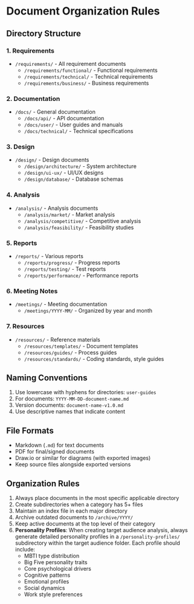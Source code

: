 # Document Organization Rules

## Directory Structure

### 1. Requirements
- `/requirements/` - All requirement documents
  - `/requirements/functional/` - Functional requirements
  - `/requirements/technical/` - Technical requirements
  - `/requirements/business/` - Business requirements

### 2. Documentation
- `/docs/` - General documentation
  - `/docs/api/` - API documentation
  - `/docs/user/` - User guides and manuals
  - `/docs/technical/` - Technical specifications

### 3. Design
- `/design/` - Design documents
  - `/design/architecture/` - System architecture
  - `/design/ui-ux/` - UI/UX designs
  - `/design/database/` - Database schemas

### 4. Analysis
- `/analysis/` - Analysis documents
  - `/analysis/market/` - Market analysis
  - `/analysis/competitive/` - Competitive analysis
  - `/analysis/feasibility/` - Feasibility studies

### 5. Reports
- `/reports/` - Various reports
  - `/reports/progress/` - Progress reports
  - `/reports/testing/` - Test reports
  - `/reports/performance/` - Performance reports

### 6. Meeting Notes
- `/meetings/` - Meeting documentation
  - `/meetings/YYYY-MM/` - Organized by year and month

### 7. Resources
- `/resources/` - Reference materials
  - `/resources/templates/` - Document templates
  - `/resources/guides/` - Process guides
  - `/resources/standards/` - Coding standards, style guides

## Naming Conventions

1. Use lowercase with hyphens for directories: `user-guides`
2. For documents: `YYYY-MM-DD-document-name.md`
3. Version documents: `document-name-v1.0.md`
4. Use descriptive names that indicate content

## File Formats

- Markdown (`.md`) for text documents
- PDF for final/signed documents
- Draw.io or similar for diagrams (with exported images)
- Keep source files alongside exported versions

## Organization Rules

1. Always place documents in the most specific applicable directory
2. Create subdirectories when a category has 5+ files
3. Maintain an index file in each major directory
4. Archive outdated documents to `/archive/YYYY/`
5. Keep active documents at the top level of their category
6. **Personality Profiles**: When creating target audience analysis, always generate detailed personality profiles in a `/personality-profiles/` subdirectory within the target audience folder. Each profile should include:
   - MBTI type distribution
   - Big Five personality traits
   - Core psychological drivers
   - Cognitive patterns
   - Emotional profiles
   - Social dynamics
   - Work style preferences